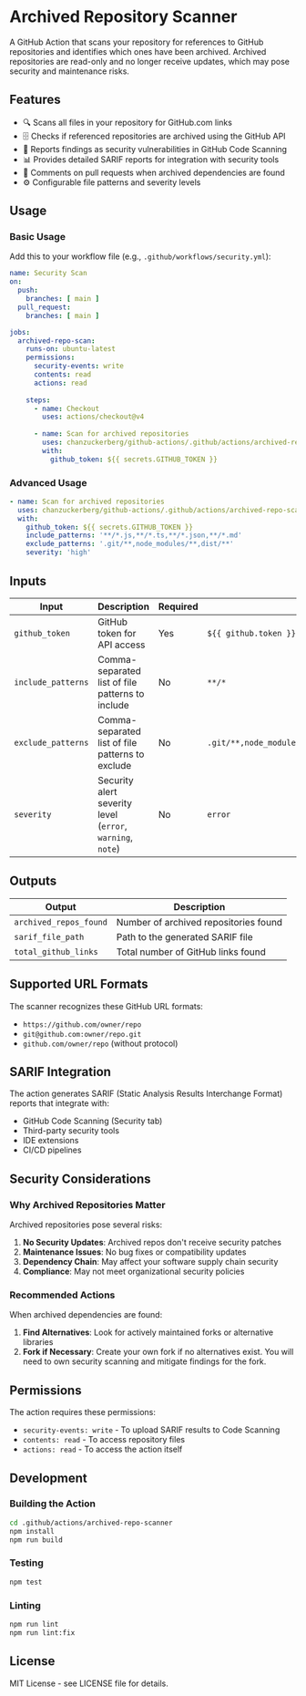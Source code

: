 # Archived Repository Scanner

A GitHub Action that scans your repository for references to GitHub repositories and identifies which ones have been archived. Archived repositories are read-only and no longer receive updates, which may pose security and maintenance risks.

## Features

- 🔍 Scans all files in your repository for GitHub.com links
- 🗄️ Checks if referenced repositories are archived using the GitHub API
- 🚨 Reports findings as security vulnerabilities in GitHub Code Scanning
- 📊 Provides detailed SARIF reports for integration with security tools
- 💬 Comments on pull requests when archived dependencies are found
- ⚙️ Configurable file patterns and severity levels

## Usage

### Basic Usage

Add this to your workflow file (e.g., `.github/workflows/security.yml`):

```yaml
name: Security Scan
on:
  push:
    branches: [ main ]
  pull_request:
    branches: [ main ]

jobs:
  archived-repo-scan:
    runs-on: ubuntu-latest
    permissions:
      security-events: write
      contents: read
      actions: read
    
    steps:
      - name: Checkout
        uses: actions/checkout@v4
        
      - name: Scan for archived repositories
        uses: chanzuckerberg/github-actions/.github/actions/archived-repo-scanner@main
        with:
          github_token: ${{ secrets.GITHUB_TOKEN }}
```

### Advanced Usage

```yaml
- name: Scan for archived repositories
  uses: chanzuckerberg/github-actions/.github/actions/archived-repo-scanner@main
  with:
    github_token: ${{ secrets.GITHUB_TOKEN }}
    include_patterns: '**/*.js,**/*.ts,**/*.json,**/*.md'
    exclude_patterns: '.git/**,node_modules/**,dist/**'
    severity: 'high'
```

## Inputs

| Input | Description | Required | Default |
|-------|-------------|----------|---------|
| `github_token` | GitHub token for API access | Yes | `${{ github.token }}` |
| `include_patterns` | Comma-separated list of file patterns to include | No | `**/*` |
| `exclude_patterns` | Comma-separated list of file patterns to exclude | No | `.git/**,node_modules/**,dist/**,build/**,*.log` |
| `severity` | Security alert severity level (`error`, `warning`, `note`) | No | `error` |

## Outputs

| Output | Description |
|--------|-------------|
| `archived_repos_found` | Number of archived repositories found |
| `sarif_file_path` | Path to the generated SARIF file |
| `total_github_links` | Total number of GitHub links found |

## Supported URL Formats

The scanner recognizes these GitHub URL formats:

- `https://github.com/owner/repo`
- `git@github.com:owner/repo.git`
- `github.com/owner/repo` (without protocol)

## SARIF Integration

The action generates SARIF (Static Analysis Results Interchange Format) reports that integrate with:

- GitHub Code Scanning (Security tab)
- Third-party security tools
- IDE extensions
- CI/CD pipelines

## Security Considerations

### Why Archived Repositories Matter

Archived repositories pose several risks:

1. **No Security Updates**: Archived repos don't receive security patches
2. **Maintenance Issues**: No bug fixes or compatibility updates
3. **Dependency Chain**: May affect your software supply chain security
4. **Compliance**: May not meet organizational security policies

### Recommended Actions

When archived dependencies are found:

1. **Find Alternatives**: Look for actively maintained forks or alternative libraries
2. **Fork if Necessary**: Create your own fork if no alternatives exist. You will need to own security scanning and mitigate findings for the fork.

## Permissions

The action requires these permissions:

- `security-events: write` - To upload SARIF results to Code Scanning
- `contents: read` - To access repository files
- `actions: read` - To access the action itself

## Development

### Building the Action

```bash
cd .github/actions/archived-repo-scanner
npm install
npm run build
```

### Testing

```bash
npm test
```

### Linting

```bash
npm run lint
npm run lint:fix
```

## License

MIT License - see LICENSE file for details. 
